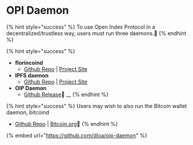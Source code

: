 # OPI Daemon

{% hint style="success" %}
To use Open Index Protocol in a decentralized/trustless way, users must run three daemons.📌 
{% endhint %}

{% hint style="success" %}
* **florincoind**
  * [Github Repo](https://github.com/flo-blockchain/florincoin) \| [Project Site](http://flo.cash/)
* **IPFS daemon**
  * [Github Repo](https://github.com/ipfs/go-ipfs) \| [Project Site](https://ipfs.io/)
* **OIP Daemon**
  * [Github Release](https://github.com/dloa/oip-daemon/releases)📌 __
{% endhint %}

{% hint style="success" %}
Users may wish to also run the Bitcoin wallet daemon, bitcoind

* [Github Repo](https://github.com/bitcoin/bitcoin) \| [Bitcoin.org](https://bitcoin.org/)📌 
{% endhint %}

{% embed url="https://github.com/dloa/oip-daemon" %}

